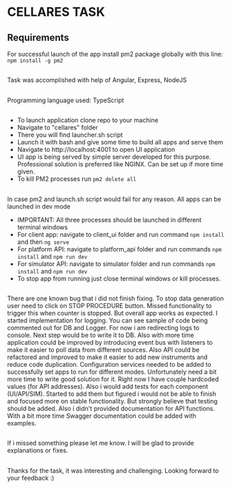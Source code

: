 # CELLARES TASK

## Requirements
For successful launch of the app install pm2 package globally with this line: `npm install -g pm2`
##
Task was accomplished with help of Angular, Express, NodeJS
##
Programming language used: TypeScript
##
* To launch application clone repo to your machine
* Navigate to "cellares" folder
* There you will find launcher.sh script
* Launch it with bash and give some time to build all apps and serve them
* Navigate to http://localhost:4001 to open UI application
* UI app is being served by simple server developed for this purpose. Professional solution is preferred like NGINX.
Can be set up if more time given.
* To kill PM2 processes run `pm2 delete all`
##
In case pm2 and launch.sh script would fail for any reason. All apps can be launched in dev mode
* IMPORTANT: All three processes should be launched in different terminal windows
* For client app: navigate to client_ui folder and run command `npm install` and then `ng serve`
* For platform API: navigate to platform_api folder and run commands `npm install` and `npm run dev`
* For simulator API: navigate to simulator folder and run commands `npm install` and `npm run dev`
* To stop app from running just close terminal windows or kill processes. 
##

There are one known bug that i did not finish fixing. To stop data generation user need to click on STOP PROCEDURE button.
Missed functionality to trigger this when counter is stopped. But overall app works as expected. I started implementation for logging. You can see sample of code being commented out 
for DB and Logger. For now i am redirecting logs to console. Next step would be to write it to DB. Also with more time 
application could be improved by introducing event bus with listeners to make it easier to poll data from different 
sources. Also API could be refactored and improved to make it easier to add new instruments and reduce code duplication. 
Configuration services needed to be added to successfully set apps to run for different modes. Unfortunately need a bit 
more time to write good solution for it. Right now I have couple hardcoded values (for API addresses). Also i would add 
tests for each component (UI/API/SIM). Started to add them but figured i would not be able to finish and focused more 
on stable functionality. But strongly believe that testing should be added. Also i didn't provided documentation for API functions.
With a bit more time Swagger documentation could be added with examples.

##
If i missed something please let me know. I will be glad to provide explanations or fixes.
##
Thanks for the task, it was interesting and challenging. Looking forward to your feedback :)

